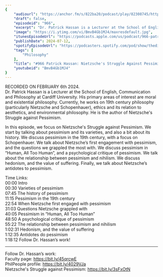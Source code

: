 ```yaml
---
{
	"audiourl": "https://anchor.fm/s/822ba20/podcast/play/82308745/https%3A%2F%2Fd3ctxlq1ktw2nl.cloudfront.net%2Fstaging%2F2024-1-6%2F9a5541d8-b13e-f5ec-67aa-8709fdfd0e46.m4a",
	"draft": false,
	"episodeid": "966",
	"excerpt": "Dr. Patrick Hassan is a Lecturer at the School of English, Communication and Philosophy at Cardiff University. His primary areas of interest are moral and existential philosophy. Currently, he works on 19th century philosophy (particularly Nietzsche and Schopenhauer), ethics and its relation to aesthetics, and environmental philosophy. He is the author of Nietzsche's Struggle against Pessimism.",
	"image": "https://i.ytimg.com/vi/BmvB4Gb1MJ4/maxresdefault.jpg",
	"itunesEpisodeUrl": "https://podcasts.apple.com/us/podcast/966-patrick-hassan-nietzsches-struggle-against-pessimism/id1451347236?i=1000662057421&uo=4",
	"publishDate": 2024-07-12,
	"spotifyEpisodeUrl": "https://podcasters.spotify.com/pod/show/thedissenter/episodes/966-Patrick-Hassan-Nietzsches-Struggle-Against-Pessimism-e2fec69",
	"tags": [
		"Philosophy"
	],
	"title": "#966 Patrick Hassan: Nietzsche's Struggle Against Pessimism",
	"youtubeid": "BmvB4Gb1MJ4"
}
---
```

RECORDED ON FEBRUARY 6th 2024.  
Dr. Patrick Hassan is a Lecturer at the School of English, Communication and Philosophy at Cardiff University. His primary areas of interest are moral and existential philosophy. Currently, he works on 19th century philosophy (particularly Nietzsche and Schopenhauer), ethics and its relation to aesthetics, and environmental philosophy. He is the author of Nietzsche's Struggle against Pessimism.

In this episode, we focus on Nietzsche's Struggle against Pessimism. We start by talking about pessimism and its varieties, and also a bit about its history. We discuss pessimism in the 19th century, with a focus on Schopenhauer. We talk about Nietzsche’s first engagement with pessimism, and the questions we grappled the most with. We discuss pessimism in “Human, All Too Human”, and a psychological critique of pessimism. We talk about the relationship between pessimism and nihilism. We discuss hedonism, and the value of suffering. Finally, we talk about Nietzsche’s antidotes to pessimism.

Time Links:  
<time>00:00</time> Intro  
<time>00:30</time> Varieties of pessimism  
<time>07:45</time> The history of pessimism  
<time>11:15</time> Pessimism in the 19th century  
<time>22:54</time> When Nietzsche first engaged with pessimism  
<time>31:03</time> Questions Nietzsche grappled with  
<time>40:05</time> Pessimism in “Human, All Too Human”  
<time>48:50</time> A psychological critique of pessimism  
<time>55:22</time> The relationship between pessimism and nihilism  
<time>1:02:31</time> Hedonism, and the value of suffering  
<time>1:12:35</time> Antidotes do pessimism  
<time>1:18:12</time> Follow Dr. Hassan’s work!

---

Follow Dr. Hassan’s work:  
Faculty page: https://bit.ly/45qrcwE  
PhilPeople profile: https://bit.ly/4029VJa  
Nietzsche's Struggle against Pessimism: https://bit.ly/3sFxOtN
